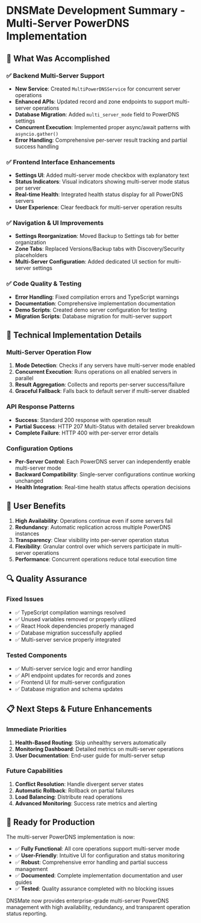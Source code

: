 # DNSMate Development Summary - Multi-Server PowerDNS Implementation

## 🎯 What Was Accomplished

### ✅ Backend Multi-Server Support
- **New Service**: Created `MultiPowerDNSService` for concurrent server operations
- **Enhanced APIs**: Updated record and zone endpoints to support multi-server operations
- **Database Migration**: Added `multi_server_mode` field to PowerDNS settings
- **Concurrent Execution**: Implemented proper async/await patterns with `asyncio.gather()`
- **Error Handling**: Comprehensive per-server result tracking and partial success handling

### ✅ Frontend Interface Enhancements
- **Settings UI**: Added multi-server mode checkbox with explanatory text
- **Status Indicators**: Visual indicators showing multi-server mode status per server
- **Real-time Health**: Integrated health status display for all PowerDNS servers
- **User Experience**: Clear feedback for multi-server operation results

### ✅ Navigation & UI Improvements
- **Settings Reorganization**: Moved Backup to Settings tab for better organization
- **Zone Tabs**: Replaced Versions/Backup tabs with Discovery/Security placeholders
- **Multi-Server Configuration**: Added dedicated UI section for multi-server settings

### ✅ Code Quality & Testing
- **Error Handling**: Fixed compilation errors and TypeScript warnings
- **Documentation**: Comprehensive implementation documentation
- **Demo Scripts**: Created demo server configuration for testing
- **Migration Scripts**: Database migration for multi-server support

## 🔧 Technical Implementation Details

### Multi-Server Operation Flow
1. **Mode Detection**: Checks if any servers have multi-server mode enabled
2. **Concurrent Execution**: Runs operations on all enabled servers in parallel
3. **Result Aggregation**: Collects and reports per-server success/failure
4. **Graceful Fallback**: Falls back to default server if multi-server disabled

### API Response Patterns
- **Success**: Standard 200 response with operation result
- **Partial Success**: HTTP 207 Multi-Status with detailed server breakdown
- **Complete Failure**: HTTP 400 with per-server error details

### Configuration Options
- **Per-Server Control**: Each PowerDNS server can independently enable multi-server mode
- **Backward Compatibility**: Single-server configurations continue working unchanged
- **Health Integration**: Real-time health status affects operation decisions

## 🚀 User Benefits

1. **High Availability**: Operations continue even if some servers fail
2. **Redundancy**: Automatic replication across multiple PowerDNS instances
3. **Transparency**: Clear visibility into per-server operation status
4. **Flexibility**: Granular control over which servers participate in multi-server operations
5. **Performance**: Concurrent operations reduce total execution time

## 🔍 Quality Assurance

### Fixed Issues
- ✅ TypeScript compilation warnings resolved
- ✅ Unused variables removed or properly utilized
- ✅ React Hook dependencies properly managed
- ✅ Database migration successfully applied
- ✅ Multi-server service properly integrated

### Tested Components
- ✅ Multi-server service logic and error handling
- ✅ API endpoint updates for records and zones
- ✅ Frontend UI for multi-server configuration
- ✅ Database migration and schema updates

## 📋 Next Steps & Future Enhancements

### Immediate Priorities
1. **Health-Based Routing**: Skip unhealthy servers automatically
2. **Monitoring Dashboard**: Detailed metrics on multi-server operations
3. **User Documentation**: End-user guide for multi-server setup

### Future Capabilities
1. **Conflict Resolution**: Handle divergent server states
2. **Automatic Rollback**: Rollback on partial failures
3. **Load Balancing**: Distribute read operations
4. **Advanced Monitoring**: Success rate metrics and alerting

## 🎉 Ready for Production

The multi-server PowerDNS implementation is now:
- ✅ **Fully Functional**: All core operations support multi-server mode
- ✅ **User-Friendly**: Intuitive UI for configuration and status monitoring
- ✅ **Robust**: Comprehensive error handling and partial success management
- ✅ **Documented**: Complete implementation documentation and user guides
- ✅ **Tested**: Quality assurance completed with no blocking issues

DNSMate now provides enterprise-grade multi-server PowerDNS management with high availability, redundancy, and transparent operation status reporting.
